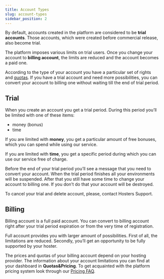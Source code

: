 ```yaml
---
title: Account Types
slug: account-types
sidebar_position: 2
---
```


<!-- ## Types of Accounts -->

By default, accounts created in the platform are considered to be **trial accounts**. Those accounts, which were created before commercial release, also become trial.

The platform imposes various limits on trial users. Once you change your account to **billing account**, the limits are reduced and the account becomes a paid one.

According to the type of your account you have a particular set of rights and [quotas](/account-and-pricing/quotas-system). If you have a trial account and need more possibilities, you can convert your account to billing one without waiting till the end of trial period.

## Trial

When you create an account you get a trial period. During this period you’ll be limited with one of these items:

- money (bonus)
- time

If you are limited with **money**, you get a particular amount of free bonuses, which you can spend while using our service.

If you are limited with **time**, you get a specific period during which you can use our service free of charge.

Before the end of your trial period you’ll see a message that you need to convert your account. When the trial period finishes all your environments will be suspended. After that you still have some time to change your account to billing one. If you don’t do that your account will be destroyed.

To cancel your trial and delete account, please, contact Hosters Support.

## Billing

Billing account is a full paid account. You can convert to billing account right after your trial period expiration or from the very time of registration.

Full account provides you with larger amount of possibilities. First of all, the limitations are reduced. Secondly, you’ll get an opportunity to be fully supported by your hoster.

The prices and quotas of your billing account depend on your hosting provider. The information about your account limitations you can find at your dashboard in **Quotas&Pricing**. To get acquainted with the platform pricing system look through our [Pricing FAQ](https://cloudmydc.com/).

